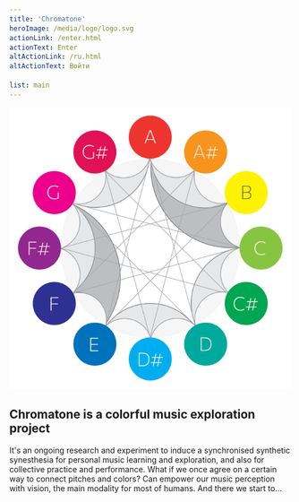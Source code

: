 ```yaml
---
title: 'Chromatone'
heroImage: /media/logo/logo.svg
actionLink: /enter.html
actionText: Enter
altActionLink: /ru.html
altActionText: Войти

list: main
---
```


![](./public/media/logo/logo.svg)

## Chromatone is a colorful music exploration project

It's an ongoing research and experiment to induce a synchronised synthetic synesthesia for personal music learning and exploration, and also for collective practice and performance. What if we once agree on a certain way to connect pitches and colors? Can empower our music perception with vision, the main modality for most of humans. And there we start to...